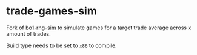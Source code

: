 # trade-games-sim
Fork of [bo1-rng-sim](https://github.com/lveez/bo1-rng-sim/) to simulate games for a target trade average across x amount of trades.


Build type needs to be set to `x86` to compile.